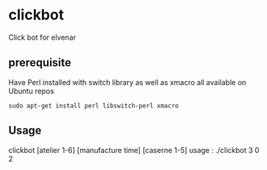 # clickbot
Click bot for elvenar

## prerequisite
Have Perl installed with switch library as well as xmacro
all available on Ubuntu repos
```
sudo apt-get install perl libswitch-perl xmacro
```

## Usage 
clickbot [atelier 1-6] [manufacture time] [caserne 1-5]
usage : ./clickbot 3 0 2

